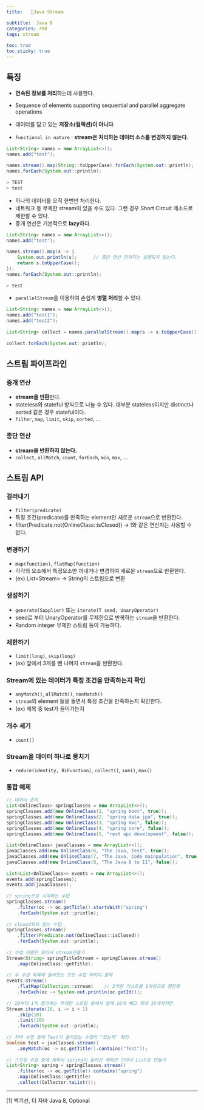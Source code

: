 ```yaml
---
title:   🚰Java Stream

subtitle:  Java 8
categories: 자바 
tags: stream
 
toc: true
toc_sticky: true
---
```


  
## 특징  
- **연속된 정보를 처리**하는데 사용한다.  
- Sequence of elements supporting sequential and parallel aggregate operations  
- 데이터를 담고 있는 **저장소(컬렉션)이 아니다**.  
  
- `Functional in nature` : **stream은 처리하는 데이터 소스를 변경하지 않는다.**  
  
```java  
List<String> names = new ArrayList<>();  
names.add("test");  
  
names.stream().map(String::toUpperCase).forEach(System.out::println);  
names.forEach(System.out::println);  
  
> TEST  
> test  
```  
  
- 하나의 데이터를 오직 한번만 처리한다.  
- 네트워크 등 무제한 stream이 있을 수도 있다. 그런 경우 Short Circuit 메소드로 제한할 수 있다.  
- 중개 연산은 기본적으로 **lazy**하다.  
  
```java  
List<String> names = new ArrayList<>();  
names.add("test");  
  
names.stream().map(s -> {  
	System.out.println(s);		// 종단 연산 전까지는 실행되지 않는다.  
	return s.toUpperCase();  
});  
names.forEach(System.out::println);  
  
> test  
```  
  
- `parallelStream`을 이용하여 손쉽게 **병렬 처리**할 수 있다.  
  
```java  
List<String> names = new ArrayList<>();  
names.add("test1");  
names.add("test2");  
  
List<String> collect = names.parallelStream().map(s -> s.toUpperCase()).collect(Collectors.toList());  
  
collect.forEach(System.out::println);  
```  
  
## 스트림 파이프라인  
### 중개 연산  
- **stream을 반환**한다.  
- stateless와 stateful 방식으로 나눌 수 있다. 대부분 stateless이지만 distinct나 sorted 같은 경우 stateful이다.  
- `filter`, `map`, `limit`, `skip`, `sorted`, …  
  
### 종단 연산  
- **stream을 반환하지 않는다.**  
- `collect`, `allMatch`, `count`, `forEach`, `min`, `max`, …  
  
## 스트림 API  
### 걸러내기  
- `filter(predicate)`  
- 특정 조건(predicate)를 만족하는 element만 새로운 `stream`으로 반환한다.  
- filter(Predicate.not(OnlineClass::isClosed)) -> !와 같은 연산자는 사용할 수 없다.  
  
### 변경하기  
- `map(function)`, `flatMap(function)`  
- 각각의 요소에서 특정요소만 꺼내거나 변경하여 새로운 `stream`으로 반환한다.  
- (ex) List<Stream<String>> -> String의 스트림으로 변환  
  
### 생성하기  
- `generate(Supplier)` 또는 `iterate(T seed, UnaryOperator)`  
- seed로 부터 UnaryOperator를 무제한으로 반복하는 `stream`을 반환한다.  
- Random integer 무제한 스트림 등이 가능하다.  
  
### 제한하기  
- `limit(long)`, `skip(long)`  
- (ex) 앞에서 3개를 뺀 나머지 `stream`을 반환한다.  
  
### Stream에 있는 데이터가 특정 조건을 만족하는지 확인  
- `anyMatch()`, `allMatch()`, `nonMatch()`  
- `stream`의 element 들을 돌면서 특정 조건을 만족하는지 확인한다.  
- (ex) 제목 중 test가 들어가는지   
  
### 개수 세기  
- `count()`  
  
### Stream을 데이터 하나로 뭉치기  
- `reduce(identity, BiFunction)`, `collect()`, `sum()`, `max()`  
  
### 통합 예제  
  
```java  
// 데이터 준비  
List<OnlineClass> springClasses = new ArrayList<>();  
springClasses.add(new OnlineClass(1, "spring boot", true));  
springClasses.add(new OnlineClass(2, "spring data jpa", true));  
springClasses.add(new OnlineClass(3, "spring mvc", false));  
springClasses.add(new OnlineClass(4, "spring core", false));  
springClasses.add(new OnlineClass(5, "rest api development", false));  
  
List<OnlineClass> javaClasses = new ArrayList<>();  
javaClasses.add(new OnlineClass(6, "The Java, Test", true));  
javaClasses.add(new OnlineClass(7, "The Java, Code mainpulation", true));  
javaClasses.add(new OnlineClass(8, "The Java 8 to 11", false));  
  
List<List<OnlineClass>> events = new ArrayList<>();  
events.add(springClasses);  
events.add(javaClasses);  
  
// spring으로 시작하는 수업  
springClasses.stream()  
	.filter(oc -> oc.getTitle().startsWith("spring")  
	.forEach(System.out::println);  
  
// closed되지 않는 수업  
springClasses.stream()  
	.filter(Predicate.not(OnlineClass::isClosed))  
	.forEach(System.out::println);  
  
// 수업 이름만 모아서 stream만들기  
Stream<String> springTitleStream = springClasses.stream()  
	.map(OnlineClass::getTitle);  
  
// 두 수업 목록에 들어있는 모든 수업 아이디 출력  
events.stream()  
	.flatMap(Collection::stream)	// 2차원 리스트를 1차원으로 평탄화  
	.forEach(oc -> System.out.println(oc.getId());  
  
// 10부터 1씩 증가하는 무제한 스트림 중에서 앞에 10개 빼고 최대 10개까지만  
Stream.iterate(10, i -> i + 1)  
	.skip(10)  
	.limit(10)  
	.forEach(System.out::println);  
  
// 자바 수업 중에 Test가 들어있는 수업이 "있는지" 확인  
boolean test = jaaClasses.stream()  
	.anyMatch(oc -> oc.getTitle().contains("Test"));  
  
// 스프링 수업 중에 제목이 spring이 들어간 제목만 모아서 List로 만들기  
List<String> spring = springClasses.stream()  
	.filter(oc -> oc.getTitle().contains("spring")  
	.map(OnlineClass::getTitle)  
	.collect(Collector.toList());  
```  
  
-----  
[1] 백기선, 더 자바 Java 8, Optional  
